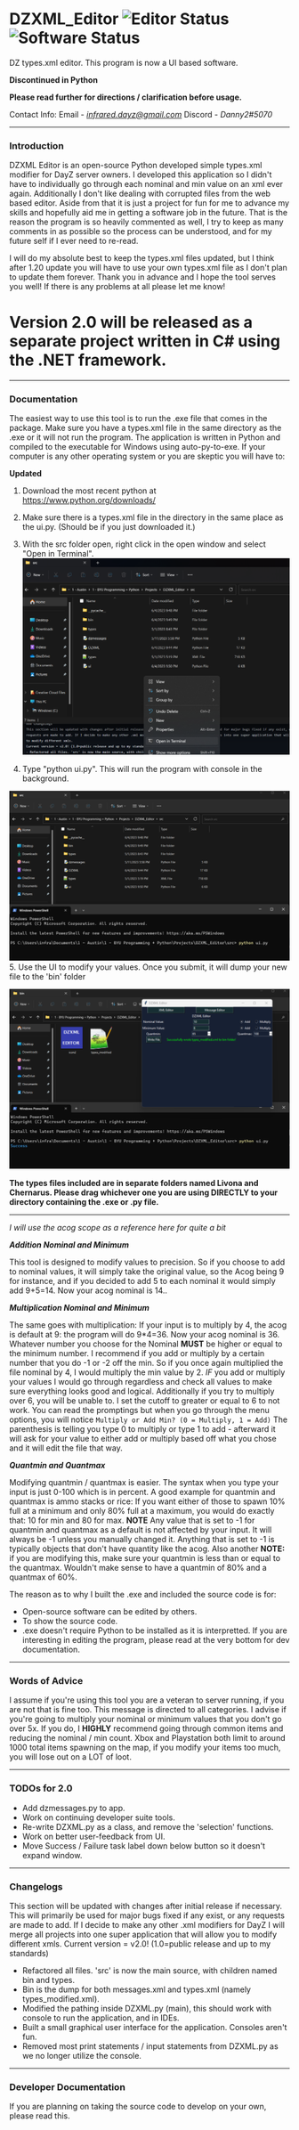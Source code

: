 # DZXML_Editor ![Editor Status](https://img.shields.io/badge/Editor-Passing-brightgreen) ![Software Status](https://img.shields.io/badge/Software-WIP-yellow)

DZ types.xml editor. This program is now a UI based software.

**Discontinued in Python**

**Please read further for directions / clarification before usage.**

Contact Info:
Email - *infrared.dayz@gmail.com*
Discord - *Danny2#5070*

---

### Introduction
DZXML Editor is an open-source Python developed simple types.xml modifier for DayZ server owners. I developed this
application so I didn't have to individually go through each nominal and min value on an xml ever again. Additionally
I don't like dealing with corrupted files from the web based editor. Aside from that it is just a project for fun for me to advance my skills and hopefully aid me in getting a software job in the future. That is the reason the program is so heavily commented as well, I try to keep as many comments in as possible so the process can be understood, and for my future self if I ever need to re-read.

I will do my absolute best to keep the types.xml files updated, but I think after 1.20 update you will have to use your own types.xml file as I don't plan to update them forever. Thank you in advance and I hope the tool serves you well! If there is any problems at all please let me know!

# Version 2.0 will be released as a separate project written in C# using the .NET framework.

---

### Documentation

The easiest way to use this tool is to run the .exe file that comes in the package. Make sure you have a types.xml file
in the same directory as the .exe or it will not run the program. The application is written in Python and compiled to the
executable for Windows using auto-py-to-exe. If your computer is any other operating system or you are skeptic you will have to:

**Updated**
1. Download the most recent python at https://www.python.org/downloads/
2. Make sure there is a types.xml file in the directory in the same place as the ui.py. (Should be if you just downloaded it.)
3. With the src folder open, right click in the open window and select "Open in Terminal".
![alt text](https://github.com/AustinCBYUi/DZXML_editor/blob/main/src/bin/piccer1.png?raw=true)

4. Type "python ui.py". This will run the program with console in the background.

![alt text](https://github.com/AustinCBYUi/DZXML_editor/blob/main/src/bin/pic2.png?raw=true)
5. Use the UI to modify your values. Once you submit, it will dump your new file to the 'bin' folder

![alt text](https://github.com/AustinCBYUi/DZXML_editor/blob/main/src/bin/pic3.png?raw=true)

**The types files included are in separate folders named Livona and Chernarus. Please drag whichever one you are using DIRECTLY to your directory containing the .exe or .py file.**

----------

*I will use the acog scope as a reference here for quite a bit*

***Addition Nominal and Minimum***

This tool is designed to modify values to precision. So if you choose to add to nominal values, it will simply take the original
value, so the Acog being 9 for instance, and if you decided to add 5 to each nominal it would simply add 9+5=14. Now your acog
nominal is 14..

***Multiplication Nominal and Minimum***

The same goes with multiplication: If your input is to multiply by 4, the acog is default at 9: the program will do 9*4=36. Now
your acog nominal is 36.
Whatever number you choose for the Nominal **MUST** be higher or equal to the minimum number. I recommend if you add or multiply
by a certain number that you do -1 or -2 off the min. So if you once again multiplied the file nominal by 4, I would multiply the
min value by 2. *IF* you add or multiply your values I would go through regardless and check all values to make sure everything looks good and logical. Additionally if you try to multiply over 6, you will be unable to. I set the cutoff to greater or equal to 6 to not work.
You can read the promptings but when you go through the menu options, you will notice `Multiply or Add Min? (0 = Multiply, 1 = Add)` The parenthesis is telling you type 0 to multiply or type 1 to add - afterward it will ask for your value to either add or multiply based off what you chose and it will edit the file that way.

***Quantmin and Quantmax***

Modifying quantmin / quantmax is easier. The syntax when you type your input is just 0-100 which is in percent. A good example for quantmin and quantmax is ammo stacks or rice: If you want either of those to spawn 10% full at a minimum and only 80% full at a maximum, you would do exactly that: 10 for min and 80 for max. **NOTE** Any value that is set to -1 for quantmin and quantmax as a default is not affected by your input. It will always be -1 unless you manually changed it. Anything that is set to -1 is typically objects that don't have quantity like the acog. Also another **NOTE:** if you are modifying this, make sure your quantmin is less than or equal to the quantmax. Wouldn't make sense to have a quantmin of 80% and a quantmax of 60%.


The reason as to why I built the .exe and included the source code is for:
- Open-source software can be edited by others.
- To show the source code.
- .exe doesn't require Python to be installed as it is interpretted.
If you are interesting in editing the program, please read at the very bottom for dev documentation.

---

### Words of Advice
I assume if you're using this tool you are a veteran to server running, if you are not that is fine too. This message is
directed to all categories. I advise if you're going to multiply your nominal or minimum values that you don't go over 5x.
If you do, I **HIGHLY** recommend going through common items and reducing the nominal / min count. Xbox and Playstation both
limit to around 1000 total items spawning on the map, if you modify your items too much, you will lose out on a LOT of loot.

---

### TODOs for 2.0
- Add dzmessages.py to app.
- Work on continuing developer suite tools.
- Re-write DZXML.py as a class, and remove the 'selection' functions.
- Work on better user-feedback from UI.
- Move Success / Failure task label down below button so it doesn't expand window.

---

### Changelogs
This section will be updated with changes after initial release if necessary. This will primarily be used for major bugs fixed if any exist, or any requests are made to add. If I decide to make any other .xml modifiers for DayZ I will merge all projects into one super application that will allow you to modify different xmls.
Current version = v2.0! (1.0=public release and up to my standards)
- Refactored all files. 'src' is now the main source, with children named bin and types.
- Bin is the dump for both messages.xml and types.xml (namely types_modified.xml).
- Modified the pathing inside DZXML.py (main), this should work with console to run the application, and in IDEs.
- Built a small graphical user interface for the application. Consoles aren't fun.
- Removed most print statements / input statements from DZXML.py as we no longer utilize the console.

---

### Developer Documentation
If you are planning on taking the source code to develop on your own, please read this.
